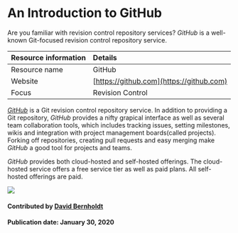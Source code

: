 # An Introduction to GitHub

Are you familiar with revision control repository services? *GitHub* is a well-known Git-focused revision control repository service.

Resource information | Details 
:--- | :--- 
Resource name | GitHub
Website | [https://github.com](https://github.com)
Focus | Revision Control

*[GitHub](https://github.com)* is a Git revision control repository service. In addition to providing a Git repository, *GitHub* provides a nifty grapical interface as well as several team collaboration tools, which includes tracking issues, setting milestones, wikis and integration with project management boards(called projects). Forking off repositories, creating pull requests and easy merging make *GitHub* a good tool for projects and teams.

*GitHub* provides both cloud-hosted and self-hosted offerings.  The cloud-hosted service offers a free service tier as well as paid plans.  All self-hosted offerings are paid.

<img src='https://github.com/betterscientificsoftware/images/raw/master/Logo-class-github.jpg' class='logo' />

#### Contributed by [David Bernholdt](http://github.com/bernhold "David Bernholdt")

#### Publication date: January 30, 2020

<!---
Publish: yes
Categories: development
Topics: revision control
Tags: service, tool
Level: 2
Prerequisites: defaults
Aggregate: none
--->
